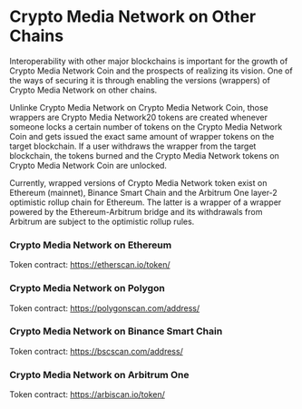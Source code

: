 # Crypto Media Network on Other Chains

Interoperability with other major blockchains is important for the growth of Crypto Media Network Coin and the prospects of realizing its vision. One of the ways of securing it is through enabling the versions (wrappers) of Crypto Media Network on other chains.&#x20;

Unlinke Crypto Media Network on Crypto Media Network Coin, those wrappers are Crypto Media Network20 tokens are created whenever someone locks a certain number of tokens on the Crypto Media Network Coin and gets issued the exact same amount of wrapper tokens on the target blockchain. If a user withdraws the wrapper from the target blockchain, the tokens burned and the Crypto Media Network tokens on Crypto Media Network Coin are unlocked.&#x20;

Currently, wrapped versions of Crypto Media Network token exist on Ethereum (mainnet), Binance Smart Chain and the Arbitrum One layer-2 optimistic rollup chain for Ethereum. The latter is a wrapper of a wrapper powered by the Ethereum-Arbitrum bridge and its withdrawals from Arbitrum are subject to the optimistic rollup rules.&#x20;

### Crypto Media Network on Ethereum

Token contract: [https://etherscan.io/token/<contract>](https://etherscan.io/token/<contract>)

### Crypto Media Network on Polygon

Token contract: [https://polygonscan.com/address/<contract>](https://polygonscan.com/address/<contract>)

### Crypto Media Network on Binance Smart Chain

Token contract: [https://bscscan.com/address/<contract>](https://bscscan.com/address/<contract>)

### Crypto Media Network on Arbitrum One

Token contract: [https://arbiscan.io/token/<contract>](https://arbiscan.io/token/<contract>)
